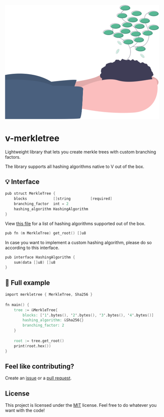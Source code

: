 <h1 align="center">
    <img src=".github/project-logo.svg" width="512px">
</h1>

# v-merkletree

Lightweight library that lets you create merkle trees with custom branching factors.

The library supports all hashing algorithms native to V out of the box.

## :bulb: Interface

```v
pub struct MerkleTree {
	blocks            []string         [required]
	branching_factor  int = 2
	hashing_algorithm HashingAlgorithm
}
```

View [this file](./algorithms.v) for a list of hashing algorithms supported out of the box.

```v
pub fn (m MerkleTree) get_root() []u8
```

In case you want to implement a custom hashing algorithm, please do so according to this interface.

```v
pub interface HashingAlgorithm {
	sum(data []u8) []u8
}
```

## :rocket: Full example

```v
import merkletree { MerkleTree, Sha256 }

fn main() {
	tree := &MerkleTree{
		blocks: ['1'.bytes(), '2'.bytes(), '3'.bytes(), '4'.bytes()]
		hashing_algorithm: &Sha256{}
		branching_factor: 2
	}

	root := tree.get_root()
	print(root.hex())
}
```

## Feel like contributing?

Create an [issue](https://github.com/bpesch/v-merkle-tree/issues/new/choose) or a [pull request](https://github.com/bpesch/v-merkle-tree/compare).

## License

This project is licensed under the [MIT](LICENSE) license.
Feel free to do whatever you want with the code!
